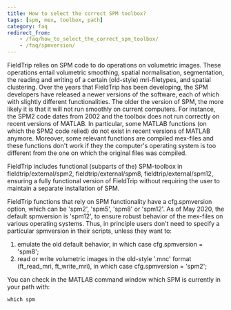 ```yaml
---
title: How to select the correct SPM toolbox?
tags: [spm, mex, toolbox, path]
category: faq
redirect_from:
    - /faq/how_to_select_the_correct_spm_toolbox/
    - /faq/spmversion/
---
```


FieldTrip relies on SPM code to do operations on volumetric images. These operations entail volumetric smoothing, spatial normalisation, segmentation, the reading and writing of a certain (old-style) mri-filetypes, and spatial clustering. Over the years that FieldTrip has been developing, the SPM developers have released a newer versions of the software, each of which with slightly different functionalities. The older the version of SPM, the more likely it is that it will not run smoothly on current computers. For instance, the SPM2 code dates from 2002 and the toolbox does not run correctly on recent versions of MATLAB. In particular, some MATLAB functions (on which the SPM2 code relied) do not exist in recent versions of MATLAB anymore. Moreover, some relevant functions are compiled mex-files and these functions don't work if they the computer's operating system is too different from the one on which the original files was compiled.

FieldTrip includes functional (subparts of the) SPM-toolbox in fieldtrip/external/spm2, fieldtrip/external/spm8, fieldtrip/external/spm12, ensuring a fully functional version of FieldTrip without requiring the user to maintain a separate installation of SPM.

FieldTrip functions that rely on SPM functionality have a cfg.spmversion option, which can be 'spm2', 'spm5', 'spm8' or 'spm12'. As of May 2020, the default spmversion is 'spm12', to ensure robust behavior of the mex-files on various operating systems. Thus, in principle users don't need to specify a particular spmversion in their scripts, unless they want to:

1) emulate the old default behavior, in which case cfg.spmversion = 'spm8';
2) read or write volumetric images in the old-style '.mnc' format (ft_read_mri, ft_write_mri), in which case cfg.spmversion = 'spm2';

You can check in the MATLAB command window which SPM is currently in your path with:

    which spm
